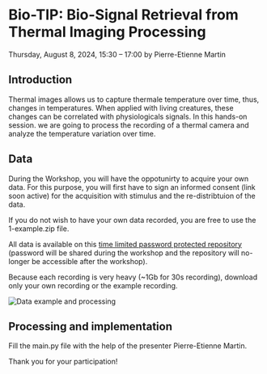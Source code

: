 # Bio-TIP: Bio-Signal Retrieval from Thermal Imaging Processing
Thursday, August 8, 2024, 15:30 – 17:00 by Pierre-Etienne Martin

## Introduction
Thermal images allows us to capture thermale temperature over time, thus, changes in temperatures. When applied with living creatures, these changes can be correlated with physiologicals signals. In this hands-on session. we are going to process the recording of a thermal camera and analyze the temperature variation over time.

## Data
During the Workshop, you will have the oppotunirty to acquire your own data. For this purpose, you will first have to sign an informed consent (link soon active) for the acquisition with stimulus and the re-distribtuion of the data.

If you do not wish to have your own data recorded, you are free to use the 1-example.zip file.

All data is available on this [time limited password protected repository](https://share.eva.mpg.de/index.php/s/gRRHDB6jGSHTytd) (password will be shared during the workshop and the repository will no-longer be accessible after the workshop).

Because each recording is very heavy (~1Gb for 30s recording), download only your own recording or the example recording.

![Data example and processing](btg.gif)

## Processing and implementation
Fill the main.py file with the help of the presenter Pierre-Etienne Martin.

Thank you for your participation!